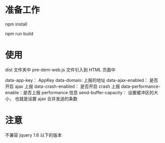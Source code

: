 # 准备工作
npm install

npm run build

# 使用
dist 文件夹中 pre-dem-web.js 文件引入到 HTML 页面中

 <script type="text/javascript"
        src="./../dist/pre-dem-web-v1.0.16.js"
        data-app-key="${AppKey}"
        data-domain="${Domain}"
        data-ajax-enabled="${true | false}"
        data-crash-enabled="${true | false}"
        data-performance-enable="${true | false}"
        send-buffer-capacity="${Int}"></script>

 data-app-key： AppKey
 data-domain: 上报的地址
 data-ajax-enabled： 是否开启 ajax 上报
 data-crash-enabled： 是否开启 crash 上报
 data-performance-enable：是否上报 performance 信息
 send-buffer-capacity： 设置缓冲区的大小， 也就是设置 ajax 合并发送的条数
 
 
 
        
# 注意
不兼容 jquery 1.6 以下的版本


